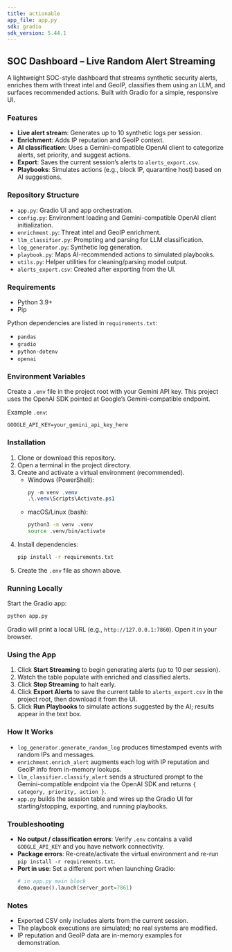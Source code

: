 ```yaml
---
title: actionable
app_file: app.py
sdk: gradio
sdk_version: 5.44.1
---
```

## SOC Dashboard – Live Random Alert Streaming

A lightweight SOC-style dashboard that streams synthetic security alerts, enriches them with threat intel and GeoIP, classifies them using an LLM, and surfaces recommended actions. Built with Gradio for a simple, responsive UI.

### Features
- **Live alert stream**: Generates up to 10 synthetic logs per session.
- **Enrichment**: Adds IP reputation and GeoIP context.
- **AI classification**: Uses a Gemini-compatible OpenAI client to categorize alerts, set priority, and suggest actions.
- **Export**: Saves the current session’s alerts to `alerts_export.csv`.
- **Playbooks**: Simulates actions (e.g., block IP, quarantine host) based on AI suggestions.

### Repository Structure
- `app.py`: Gradio UI and app orchestration.
- `config.py`: Environment loading and Gemini-compatible OpenAI client initialization.
- `enrichment.py`: Threat intel and GeoIP enrichment.
- `llm_classifier.py`: Prompting and parsing for LLM classification.
- `log_generator.py`: Synthetic log generation.
- `playbook.py`: Maps AI-recommended actions to simulated playbooks.
- `utils.py`: Helper utilities for cleaning/parsing model output.
- `alerts_export.csv`: Created after exporting from the UI.

### Requirements
- Python 3.9+
- Pip

Python dependencies are listed in `requirements.txt`:
- `pandas`
- `gradio`
- `python-dotenv`
- `openai`

### Environment Variables
Create a `.env` file in the project root with your Gemini API key. This project uses the OpenAI SDK pointed at Google’s Gemini-compatible endpoint.

Example `.env`:
```
GOOGLE_API_KEY=your_gemini_api_key_here
```

### Installation
1. Clone or download this repository.
2. Open a terminal in the project directory.
3. Create and activate a virtual environment (recommended).
   - Windows (PowerShell):
     ```powershell
     py -m venv .venv
     .\.venv\Scripts\Activate.ps1
     ```
   - macOS/Linux (bash):
     ```bash
     python3 -m venv .venv
     source .venv/bin/activate
     ```
4. Install dependencies:
   ```bash
   pip install -r requirements.txt
   ```
5. Create the `.env` file as shown above.

### Running Locally
Start the Gradio app:
```bash
python app.py
```
Gradio will print a local URL (e.g., `http://127.0.0.1:7860`). Open it in your browser.

### Using the App
1. Click **Start Streaming** to begin generating alerts (up to 10 per session).
2. Watch the table populate with enriched and classified alerts.
3. Click **Stop Streaming** to halt early.
4. Click **Export Alerts** to save the current table to `alerts_export.csv` in the project root, then download it from the UI.
5. Click **Run Playbooks** to simulate actions suggested by the AI; results appear in the text box.

### How It Works
- `log_generator.generate_random_log` produces timestamped events with random IPs and messages.
- `enrichment.enrich_alert` augments each log with IP reputation and GeoIP info from in-memory lookups.
- `llm_classifier.classify_alert` sends a structured prompt to the Gemini-compatible endpoint via the OpenAI SDK and returns `{ category, priority, action }`.
- `app.py` builds the session table and wires up the Gradio UI for starting/stopping, exporting, and running playbooks.

### Troubleshooting
- **No output / classification errors**: Verify `.env` contains a valid `GOOGLE_API_KEY` and you have network connectivity.
- **Package errors**: Re-create/activate the virtual environment and re-run `pip install -r requirements.txt`.
- **Port in use**: Set a different port when launching Gradio:
  ```python
  # in app.py main block
  demo.queue().launch(server_port=7861)
  ```

### Notes
- Exported CSV only includes alerts from the current session.
- The playbook executions are simulated; no real systems are modified.
- IP reputation and GeoIP data are in-memory examples for demonstration.


